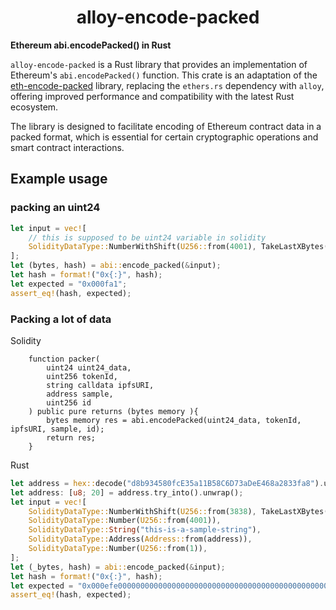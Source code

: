 # <h1 align="center"> alloy-encode-packed </h1>
**Ethereum abi.encodePacked() in Rust**

`alloy-encode-packed` is a Rust library that provides an implementation of Ethereum's `abi.encodePacked()` function. This crate is an adaptation of the [eth-encode-packed](https://github.com/roberts-pumpurs/eth-encode-packed-rs) library, replacing the `ethers.rs` dependency with `alloy`, offering improved performance and compatibility with the latest Rust ecosystem.

The library is designed to facilitate encoding of Ethereum contract data in a packed format, which is essential for certain cryptographic operations and smart contract interactions.

## Example usage


### packing an uint24
```rust
let input = vec![
    // this is supposed to be uint24 variable in solidity
    SolidityDataType::NumberWithShift(U256::from(4001), TakeLastXBytes(24))
];
let (bytes, hash) = abi::encode_packed(&input);
let hash = format!("0x{:}", hash);
let expected = "0x000fa1";
assert_eq!(hash, expected);
```

### Packing a lot of data

Solidity
```solidity
    function packer(
        uint24 uint24_data,
        uint256 tokenId,
        string calldata ipfsURI,
        address sample,
        uint256 id
    ) public pure returns (bytes memory ){
        bytes memory res = abi.encodePacked(uint24_data, tokenId, ipfsURI, sample, id);
        return res;
    }
```

Rust
```rust
let address = hex::decode("d8b934580fcE35a11B58C6D73aDeE468a2833fa8").unwrap();
let address: [u8; 20] = address.try_into().unwrap();
let input = vec![
    SolidityDataType::NumberWithShift(U256::from(3838), TakeLastXBytes(24)),
    SolidityDataType::Number(U256::from(4001)),
    SolidityDataType::String("this-is-a-sample-string"),
    SolidityDataType::Address(Address::from(address)),
    SolidityDataType::Number(U256::from(1)),
];
let (_bytes, hash) = abi::encode_packed(&input);
let hash = format!("0x{:}", hash);
let expected = "0x000efe0000000000000000000000000000000000000000000000000000000000000fa1746869732d69732d612d73616d706c652d737472696e67d8b934580fce35a11b58c6d73adee468a2833fa80000000000000000000000000000000000000000000000000000000000000001";
assert_eq!(hash, expected);
```
